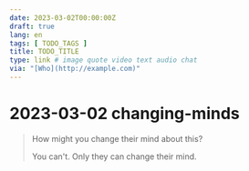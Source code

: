 ```yaml
---
date: 2023-03-02T00:00:00Z
draft: true
lang: en
tags: [ TODO_TAGS ]
title: TODO_TITLE
type: link # image quote video text audio chat
via: "[Who](http://example.com)"
---
```



# 2023-03-02 changing-minds


> How might you change their mind about this?
> 
> You can't. Only they can change their mind.

